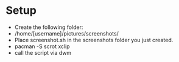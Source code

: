 # Setup
- Create the following folder:
 - /home/[username]/pictures/screenshots/
- Place screenshot.sh in the screenshots folder you just created.
- pacman -S scrot xclip
- call the script via dwm
